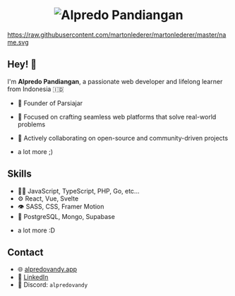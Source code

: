 <h1 align="center">
  <img src="https://raw.githubusercontent.com/edovqL/master/assets/text-edov.gif" alt="Alpredo Pandiangan" />
</h1>

https://raw.githubusercontent.com/martonlederer/martonlederer/master/name.svg

## Hey! 👋  
I'm **Alpredo Pandiangan**, a passionate web developer and lifelong learner from Indonesia 🇮🇩

- 🦔 Founder of Parsiajar

- 🚀 Focused on crafting seamless web platforms that solve real-world problems
  
- 🤝 Actively collaborating on open-source and community-driven projects 

+ a lot more ;)


## Skills
- 👨‍💻 JavaScript, TypeScript, PHP, Go, etc...
- ⚙️ React, Vue, Svelte 
- 👁️ SASS, CSS, Framer Motion
- 💽 PostgreSQL, Mongo, Supabase
+ a lot more :D


## Contact  
- 🌐 [alpredovandy.app](https://alpredovandy.vercel.app) 
- 💼 [LinkedIn](https://linkedin.com/in/alpredovandy)  
- 💬 Discord: `alpredovandy`
